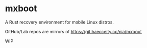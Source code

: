 # mxboot

A Rust recovery environment for mobile Linux distros.

GitHub/Lab repos are mirrors of https://git.haecceity.cc/nia/mxboot

WIP
